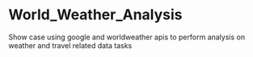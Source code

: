 # World_Weather_Analysis
Show case using google and worldweather apis to perform analysis on weather and travel related data tasks
